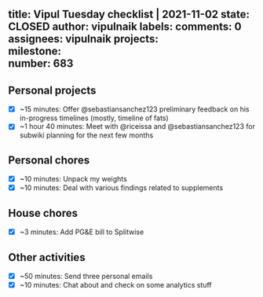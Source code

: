 title:	Vipul Tuesday checklist | 2021-11-02
state:	CLOSED
author:	vipulnaik
labels:	
comments:	0
assignees:	vipulnaik
projects:	
milestone:	
number:	683
--
## Personal projects

- [x] ~15 minutes: Offer @sebastiansanchez123 preliminary feedback on his in-progress timelines (mostly, timeline of fats)
- [x] ~1 hour 40 minutes: Meet with @riceissa and @sebastiansanchez123 for subwiki planning for the next few months

## Personal chores

- [x] ~10 minutes: Unpack my weights
- [x] ~10 minutes: Deal with various findings related to supplements

## House chores

- [x] ~3 minutes: Add PG&E bill to Splitwise
## Other activities

- [x] ~50 minutes: Send three personal emails
- [x] ~10 minutes: Chat about and check on some analytics stuff 

